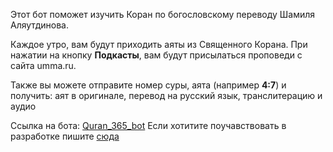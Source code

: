Этот бот поможет изучить Коран по богословскому переводу Шамиля Аляутдинова. 

Каждое утро, вам будут приходить аяты из Священного Корана.
При нажатии на кнопку **Подкасты**, вам будут присылаться проповеди с сайта umma.ru.

Также вы можете отправите номер суры, аята (например **4:7**) и получить: аят в оригинале, перевод на русский язык, транслитерацию и аудио

Ссылка на бота: [Quran_365_bot](https://t.me/Quran_365_bot?start=github)
Если хотитите поучавствовать в разработке пишите [сюда](https://t.me/ilaletdinov)
